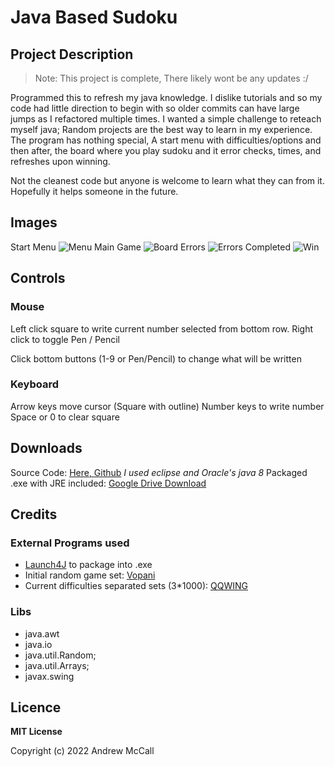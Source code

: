 # Java Based Sudoku
## Project Description

> Note:  This project is complete, There likely wont be any updates :/ 

Programmed this to refresh my java knowledge. I dislike tutorials and so my code had little direction to begin with so older commits can have large jumps as I refactored multiple times.
 I wanted a simple challenge to reteach myself java; Random projects are the best way to learn in my experience. The program has nothing special,  A start menu with difficulties/options and then after, the board where you play sudoku and it error checks, times, and refreshes upon winning.
 
 Not the cleanest code but anyone is welcome to learn what they can from it. Hopefully it helps someone in the future.

## Images
Start Menu
![Menu ](https://i.imgur.com/aF7Nnxt.png)
Main Game
![Board](https://i.imgur.com/jjIQXtQ.png)
Errors
![Errors](https://i.imgur.com/8CNVUM3.png)
Completed
![Win](https://i.imgur.com/oNutBvP.png)

## Controls

### Mouse
Left click square to write current number selected from bottom row.
Right click to toggle Pen / Pencil

Click bottom buttons (1-9 or Pen/Pencil) to change what will be written

### Keyboard
Arrow keys move cursor (Square with outline)
Number keys to write number
Space or 0 to clear square

## Downloads

Source Code: [Here, Github](https://github.com/Andrew-McCall/JavaSodoku.git) *I used eclipse and Oracle's java 8*
Packaged .exe with JRE included: [Google Drive Download](https://drive.google.com/file/d/1z9oCWfKwdNdvRZ1-wUcEzBVdohT1xGoM/view?usp=sharing)

## Credits

### External Programs used
- [Launch4J](http://launch4j.sourceforge.net) to package into .exe
- Initial random game set: [Vopani](https://www.kaggle.com/rohanrao)
- Current difficulties separated sets (3*1000): [QQWING](https://qqwing.com/generate.html)

### Libs
- java.awt
- java.io
- java.util.Random;
- java.util.Arrays;
- javax.swing

## Licence

**MIT License**

Copyright (c) 2022 Andrew McCall
